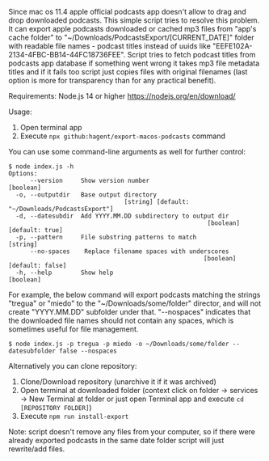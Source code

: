Since mac os 11.4 apple official podcasts app doesn't allow to drag and drop downloaded podcasts. This simple script tries to resolve this problem. It can export apple podcasts downloaded or cached mp3 files from "app's cache folder" to "~/Downloads/PodcastsExport/[CURRENT_DATE]" folder with readable file names - podcast titles instead of uuids like "EEFE102A-2134-4FBC-BB14-44FC18736FEE". Script tries to fetch podcast titles from podcasts app database if something went wrong it takes mp3 file metadata titles and if it fails too script just copies files with original filenames (last option is more for transparency than for any practical benefit).


Requirements: Node.js 14 or higher https://nodejs.org/en/download/

Usage:
1. Open terminal app
2. Execute `npx github:hagent/export-macos-podcasts` command

You can use some command-line arguments as well for further control:

```
$ node index.js -h
Options:
      --version     Show version number                                [boolean]
  -o, --outputdir   Base output directory
                                [string] [default: "~/Downloads/PodcastsExport"]
  -d, --datesubdir  Add YYYY.MM.DD subdirectory to output dir
                                                       [boolean] [default: true]
  -p, --pattern     File substring patterns to match                    [string]
      --no-spaces    Replace filename spaces with underscores
                                                      [boolean] [default: false]
  -h, --help        Show help                                          [boolean]
```

For example, the below command will export podcasts matching the strings "tregua" or "miedo" to the "~/Downloads/some/folder" director, and will not create "YYYY.MM.DD" subfolder under that.  "--nospaces" indicates that the downloaded file names should not contain any spaces, which is sometimes useful for file management.

```
$ node index.js -p tregua -p miedo -o ~/Downloads/some/folder --datesubfolder false --nospaces
```


Alternatively you can clone repository:
1. Clone/Download repository (unarchive it if it was archived)
2. Open terminal at downloaded folder (context click on folder -> services -> New Terminal at folder or just open Terminal app and execute `cd [REPOSITORY FOLDER]`)
3. Execute `npm run install-export`


Note: script doesn't remove any files from your computer, so if there were already exported podcasts in the same date folder script will just rewrite/add files.
